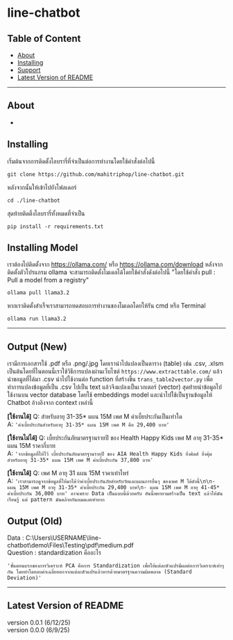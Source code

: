 # line-chatbot

## Table of Content
- [About](#about)
- [Installing](#installing)
- [Support](#support)
- [Latest Version of README](#latest-version-of-readme)

---

## About
  -

## Installing
เริ่มต้นจากการติดตั้งไลบรารี่ที่จำเป็นต่อการทำงานโดยใช้คำสั่งต่อไปนี้
```
git clone https://github.com/mahitriphop/line-chatbot.git
```
หลังจากนั้นให้เข้าไปยังโฟลเดอร์
```
cd ./line-chatbot
```
สุดท้ายติดติ้งไลบรารี่ทั้งหมดที่จำเป็น
```
pip install -r requirements.txt
```

## Installing Model
เราต้องไปติดตั้งจาก https://ollama.com/ หรือ https://ollama.com/download หลังจากติดตั้งตัวโปรแกรม ollama จะสามารถติดตั้งโมเดลได้โดยใช้คำสั่งดังต่อไปนี้
"โดยใช้คำสั่ง pull : Pull a model from a registry"

```
ollama pull llama3.2
```
หากเราติดตั้งสำเร็จเราสามารถทดสอบการทำงานของโมเดลโดยให้รัน cmd หรือ Terminal
```
ollama run llama3.2
```
---
## Output (New)

เรามีการเอกสารใช้ .pdf หรือ .png/.jpg โดยเรานำไปแปลงเป็นตาราง (table) เช่น .csv, .xlsm เป็นต้นโดยที่ในตอนนี้เราใช้วิธีการแปลงผ่านเว็บไซต์ `https://www.extracttable.com/` แล้วนำขอมูลที่ได้มา .csv นำไปใช้งานต่อ function ที่สร้างขึ้น `trans_table2vector.py` เพื่อทำการแปลงข้อมูลที่เป็น .csv ไปเป็น text แล้วจึงแปลงเป็นเวกเตอร์ (vector) สุดท้ายนำข้อมูลไปใช้งานบน vector database โดยใช้ embeddings model และนำไปใช้เป็นฐานข้อมูลให้ Chatbot อ้างอิงจาก context เหล่านี้     

**[ใช้งานได้]**   Q: สำหรับอายุ 31-35* แผน 15M เพศ M ค่าเบี้ยประกันเป็นเท่าใด  
A: `'ค่าเบี้ยประกันสำหรับอายุ 31-35* แผน 15M เพศ M คือ 29,400 บาท' `

**[ใช้งานไม่ได้]**   Q: เบี้ยประกันภัยมาตรฐานรายปี ของ Health Happy Kids เพศ M อายุ 31-35* แผน 15M ราคากี่บาท   
  A: `'จากข้อมูลที่ให้ไว้ เบี้ยประกันภัยมาตรฐานรายปี ของ AIA Health Happy Kids ยิ่งคิดส์ ยิ่งคุ้ม สำหรับอายุ 31-35* แผน 15M เพศ M ค่าเบี้ยประกัน 37,800 บาท'`


**[ใช้งานได้]**   Q: เพศ M อายุ 31 แผน 15M ราคาเท่าไหร่  
  A: `'เราสามารถดูจากข้อมูลที่ให้มาได้ว่าค่าเบี้ยประกันภัยสำหรับวัยและแผนการอื่นๆ ของเพศ M ได้ดังนี้\n\n- แผน 15M เพศ M อายุ 31-35* ค่าเบี้ยประกัน 29,400 บาท\n- แผน 15M เพศ M อายุ 41-45* ค่าเบี้ยประกัน 36,000 บาท'
อาจเพราะ Data เป็นแบบนี้ด้วยครับ อันนี้พยายามสร้างเป็น text แล้วให้มันเรียนรู้ แต่ pattern มันคล้ายกันหมดเลยทำยาก`


## Output (Old)

Data     : C:\Users\USERNAME\line-chatbot\demo\Files\Testing\pdf\medium.pdf  
Question : standardization คืออะไร

`'ขั้นตอนแรกของการวิเคราะห์ PCA คือการ Standardization เพื่อให้แต่ละตัวแปรมีผลต่อการวิเคราะห์เท่าๆ กัน โดยทำโดยลบค่าเฉลี่ยออกจากแต่ละตัวแปรแล้วหารด้วยมาตรฐานความผิดพลาด (Standard Deviation)'
`


---

## Latest Version of README
version 0.0.1 (6/12/25)  
version 0.0.0 (6/9/25)
